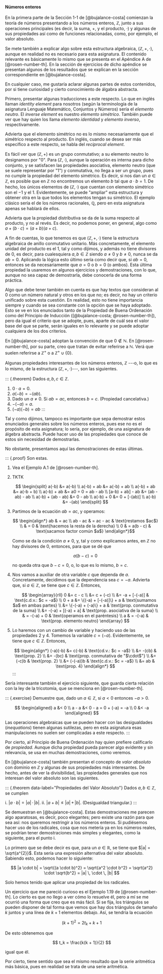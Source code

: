 



#### Números enteros



En la primera parte de la Sección 1-1 de [@bujalance-costa] comienzan la
teoría de números presentando a los números enteros, $\mathbb{Z}$, junto a
sus operaciones principales (es decir, la suma, $+$, y el producto, $\cdot$)
y algunas de sus propiedades así como de funciones relacionadas, como, por
ejemplo, el valor absoluto.

Se mete también a explicar algo sobre esta estructura algebraica,
($\mathbb{Z}, + , \cdot$), aunque en realidad no es necesario para esta
asignatura. El contenido relevante es básicamente lo mismo que se presenta
en el Apéndice A de [@rosen-number-th]. En la sección de ejercicios de dicho
apéndice se presentan algunos de los resultados que se explican en la
sección correspondiente en [@bujalance-costa].

En cualquier caso, me gustaría aclarar algunas partes de estos contenidos,
por si tiene curiosidad y cierto conocimiento de álgabra abstracta.

Primero, presentar algunas traducciones a este respecto. Lo que en inglés
llaman *identity element* para nosotros (según la terminología de la
asignatura Lenguaje Matemático, Conjuntos y Números) sería el *elemento
neutro*. El *inverse element* es nuestro *elemento simétrico*. También puede
ver que hay quien los llama *elemento identidad* y *elemento inverso*,
respectivamente.

Advierta que el elemento simétrico no es lo mismo necesariamente que el
simétrico respecto al producto. En inglés, cuando se desea ser más
específico a este respecto, se habla del *reciprocal element*.

Es fácil ver que $(\mathbb{Z}, +)$ es un grupo conmutativo; a su elemento
neutro lo designamos por "$0$". Para $(\mathbb{Z}, \cdot)$, aunque la
operación es interna para dicho conjunto, y se satisfacen las propiedades
asociativa, elemento neutro (que se suele representar por "$1$") y
conmutativa, no llega a ser un grupo, pues no cumple la propiedad del
elemento simétrico. Es decir, si nos dan un $a \in \mathbb{Z}$, es posible
que en $\mathbb{Z}$ no encontremos un elemento $b$ tal que $a \cdot b = 1$.
De hecho, los únicos elementos de $(\mathbb{Z}, \cdot)$ que cuentan con
elemento simétrico son el $-1$ y el $1$. Evidentemente, se puede "ampliar"
esta estructura y obtener otra en la que todos los elementos tengan su
simétrico. El ejemplo clásico sería el de los números racionales,
$\mathbb{Q}$, pero en esta asignatura apenas se hablará de ellos.

Advierta que la propiedad distributiva se da de la suma respecto al
producto, y no al revés. Es decir, no podemos poner, en general, algo como
$a + (b \cdot c) = (a + b)(a + c)$.

A fin de cuentas, lo que tenemos es que $(\mathbb{Z}, +, \cdot)$ tiene la
estructura algebraica de anillo conmutativo unitario. Más concretamente, el
elemento unidad del producto es el $1$, tal y como dijimos, y además no
tiene divisores de $0$, es decir, para cualesquiera $a, b \in \mathbb{Z}$
siendo $a \neq 0$ y $b \neq 0$, nunca se da $ab = 0$. Aplicando la lógica
esto último sería como decir que, si $ab = 0$, entonces se da necesariamente
que $a = 0$ o $b = 0$ (o ambos). Esta última propiedad la usaremos en
algunos ejercicios y demostraciones, con lo que, aunque no sea capaz de
demostrarla, debe conocerla de una forma práctica.

Algo que debe tener también en cuenta es que hay textos que consideran al
$0$ como un número natural y otros en los que no; es decir, no hay un
criterio unificado sobre esta cuestión. En realidad, esto no tiene
importancia siempre y cuando se sea constante con la opción que se haya
adoptado. Esto se ve en los enunciados tanto de la Propiedad de Buena
Ordenación como del Principio de Inducción ([@bujalance-costa;
@rosen-number-th]), pero da igual el criterio que se adopte, pues, aparte de
cuál sea el valor base del que se parte, serán iguales en lo relevante y se
puede adoptar cualquiera de los dos criterios.

En [@bujalance-costa] adoptan la convención de que $0 \notin \mathbb{N}$. En
[@rosen-number-th], por su parte, creo que tratan de evitar referirse a
$\mathbb{N}$. Verá que suelen referirse a $\mathbb{Z}^+$ o a $\mathbb{Z}^+
\cup \{0\}$.

Algunas propiedades interesantes de los números enteros, $\mathbb{Z}$ ---o,
lo que es lo mismo, de la estructura $(\mathbb{Z}, +, \cdot)$---, son las
siguientes.

::: {.theorem}
  Dados $a,b,c \in \mathbb{Z}$.

  1. $0 \cdot a = 0$.
  2. $a({-b}) = {-(ab)}$.
  3. Dado un $a \neq 0$. Si $ab = ac$, entonces $b = c$. (Propiedad
     cancelativa.)
  4. ${-({-a})} = a$.
  5. $({-a})({-b}) = ab$
:::

Tal y como dijimos, tampoco es importante que sepa demostrar estos
enunciados generales sobre los números enteros, pues ese no es el propósito
de esta asignatura; lo sería, por ejemplo, de una asignatura de álgebra
abstracta. Puede hacer uso de las propiedades que conoce de estos sin
necesidad de demostrarlas.

No obstante, presentamos aquí las demostraciones de estas últimas.

::: {.proof}
  Son estas.

  1. Vea el Ejemplo A.1 de [@rosen-number-th].

  2. TKTK

     $$ \begin{split}
          a(-b) &= a(-b) \\
          a(-b) + ab &= a(-b) + ab \\
          a(-b) + ab &= a(-b + b) \\
          a(-b) + ab &= a0 = 0 = ab - ab \\
          [a-b) + ab] - ab &= (ab - ab) - ab \\
          a(-b) + (ab - ab) &= 0 - ab \\
          a(-b) + 0 &= 0 + [-(ab)] \\
          a(-b) &= -(ab)
        \end{split} $$

  3. Partimos de la ecuación $ab = ac$, y operamos:

     $$ \begin{align*}
          ab & = ac \\
          ab - ac & = ac - ac & \text{restamos $ac$} \\
            & = 0 & \text{hacemos la resta de la derecha} \\
          0 & = a(b - c) & \text{sacamos factor común $a$}
        \end{align*}$$

     Como se da la condición $a \neq 0$, y, tal y como explicamos antes, en
     $\mathbb{Z}$ no hay divisores de $0$, entonces, para que se dé que

     $$ a(b - c) = 0 $$

     no queda otra que $b - c = 0$, o, lo que es lo mismo, $b = c$.

  4. Nos vamos a auxiliar de otra variable $c$ que dependa de $a$.
     Concretamente, decidimos que la dependencia sea $c = {-a}$. Advierta
     que, si $a \in \mathbb{Z}$, se tiene que $c \in \mathbb{Z}$. Entonces,

     $$ \begin{array}{rll}
          0
            &= c - c \\
            &= c + (-c) \\
            &= -a + [-(-a)]
              & \text{c.d.v.: $c = -a$} \\
          0 + a
            &= \{(-a) + [-(-a)]\} + a
              & \text{sumamos $a$ en ambas partes} \\
            &= \{-(-a) + (-a)\} + a
              & \text{prop. conmutativa de la suma} \\
            &= -(-a) + [(-a) + a]
              & \text{prop. asociativa de la suma} \\
            & = -(-a) + 0
              & \text{operamos en el paréntesis} \\
          a
            & = -(-a)
              & \text{prop. elemento neutro}
        \end{array} $$

  5. Lo haremos con un cambio de variable y haciendo uso de las
     propiedades 2 y 4. Tomemos la variable $c = ( - a)$. Evidentemente,
     se tiene que $c \in \mathbb{Z}$. Entonces,

     $$ \begin{align*}
          (-a)(-b)
            &= c(-b) & \text{cd.v.: $c = -a$} \\
            &= -(cb) & \text{prop. 2} \\
            &= -(bc) & \text{prop. conmutativa de "$\cdot$"} \\
            &= (-c)b & \text{prop. 2} \\
            &= (-(-a))b & \text{c.d.v.: $c = -a$} \\
            &= ab & \text{prop. 4} 
        \end{align*} $$
:::

Sería interesante también el ejercicio siguiente, que guarda cierta relación
con la ley de la tricotomía, que se menciona en [@rosen-number-th].

::: {.exercise}
  Demuestre que, dado un $a \in \mathbb{Z}$, si $a < 0$ entonces $-a > 0$.

  $$ \begin{aligned}
       a &< 0 \\
       a - a &< 0 - a = 0 + (-a) = -a \\
       0 &< -a
     \end{aligned} $$

  Las operaciones algebraicas que se pueden hacer con las desigualdades
  (_inequations_) tienen algunas sutilezas, pero en esta asignatura esas
  manipulaciones no suelen ser complicadas a este respecto.
:::

Por cierto, al Principio de Buena Ordenación hay quien prefiere calificarlo
de *propiedad*. Aunque dicha propiedad pueda parecer algo evidente y sin
relevancia, se usa en muchas demostraciones, como veremos.

En [@bujalance-costa] también presentan el concepto de *valor absoluto* con
dominio en $\mathbb{Z}$ y algunas de sus propiedades más interesantes. De
hecho, antes de ver la divisibilidad, las propiedades generales que nos
interesan del valor absoluto son las siguientes.

::: {.theorem data-label="Propiedades del Valor Absoluto"}
  Dados $a,b \in \mathbb{Z}$, se cumplen

  i. $|a \cdot b| = |a| \, \cdot \, |b|$.
  ii. $|a + b| \leq |a| \, + \, |b|$. (Desigualdad triangular.)
:::

Se demuestran en [@bujalance-costa]. Estas demostraciones me parecen algo
aparatosas, es decir, poco elegantes; pero existe una razón para que sea
así: nos queremos restringir a los números enteros. Si pudiésemos hacer uso
de los radicales, cosa que nos metería ya en los números reales, se podrían
tener demostraciones más simples y elegantes, como la siguiente, para el
punto i.

Lo primero que se debe decir es que, para un $a \in \mathbb{R}$, se tiene
que $|a| = \sqrt{a^{2}}$. Esta sería una expresión alternativa del valor
absoluto. Sabiendo esto, podemos hacer lo siguiente:

$$ |a \cdot b| = \sqrt{(a \cdot b)^2} = \sqrt{a^2 \cdot b^2} = \sqrt{a^2}
  \cdot \sqrt{b^2} = |a| \, \cdot \, |b| $$

Solo hemos tenido que aplicar una propiedad de los radicales.

Un ejercicio que me pareció curioso es el Ejemplo 1.19 de
[@rosen-number-th]. Lo cierto es que no llego a ver cómo lo resuelve él,
pero a mí se me ocurrió una forma que creo que es más fácil. Si se fija, los
triángulos se pueden disponer de tal forma que vemos que hay dos triángulos
de tamaño $k$ juntos y una línea de $k + 1$ elementos debajo. Así, se
tendría la ecuación

$$ (k + 1)^2 = 2t_k + k + 1 $$

De esto obtenemos que

$$ t_k = \frac{k(k + 1)}{2} $$

igual que él.

Por cierto, tiene sentido que sea el mismo resultado que la serie aritmética
más básica, pues en realidad se trata de una serie aritmética.




